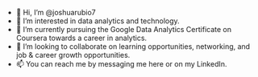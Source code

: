 - 👋 Hi, I’m @joshuarubio7
- 👀 I’m interested in data analytics and technology.
- 🌱 I’m currently pursuing the Google Data Analytics Certificate on Coursera towards a career in analytics.
- 💞️ I’m looking to collaborate on learning opportunities, networking, and job & career growth opportunities.
- 📫 You can reach me by messaging me here or on my LinkedIn.

<!---
joshuarubio7/joshuarubio7 is a ✨ special ✨ repository because its `README.md` (this file) appears on your GitHub profile.
You can click the Preview link to take a look at your changes.
--->
